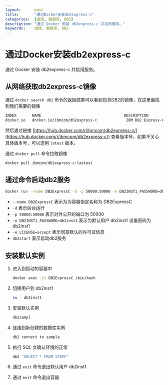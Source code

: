 ```yaml
---
layout:      post
title:       "通过Docker安装db2express-c"
categories:  [运维, 数据库, DB2]
description: "通过 Docker 安装 db2express-c 并启用服务。"
keywords:    运维, 数据库, DB2
---
```


# 通过Docker安装db2express-c

通过 Docker 安装 db2express-c 并启用服务。

## 从网络获取db2express-c镜像

通过 `docker search db2` 命令的返回结果可以看到包含DB2的镜像，在这里面找到我们需要的镜像

``` sh
INDEX       NAME                                     DESCRIPTION                                     STARS     OFFICIAL   AUTOMATED
docker.io   docker.io/ibmcom/db2express-c             IBM DB2 Express-C                              151 
```

然后通过链接 [https://hub.docker.com/r/ibmcom/db2express-c/](https://hub.docker.com/r/ibmcom/db2express-c/) 查看版本号，如果不关心具体版本号，可以选用 `latest` 版本。

通过 `docker pull` 命令拉取镜像

``` sh
docker pull ibmcom/db2express-c:lastest
```

## 通过命令启动db2服务

``` sh
docker run --name DB2ExpressC -d -p 50000:50000 -e DB2INST1_PASSWORD=db2inst1 -e LICENSE=accept  ibmcom/db2express-c:lastest db2start
```

+ `--name DB2ExpressC` 表示为为容器指定名称为 DB2ExpressC
+ `-d` 表示后台运行
+ `-p 50000:50000` 表示对外公开的端口为 50000
+ `-e DB2INST1_PASSWORD=db2inst1` 表示为默认用户 db2inst1 设置密码为 db2inst1
+ `-e LICENSE=accept` 表示同意默认的许可证信息
+ `db2start` 表示启动db2服务

## 安装默认实例

1. 进入到启动的容器中

    ``` sh
    docker exec -it DB2ExpressC /bin/bash
    ```

2. 切换用户到 db2inst1

    ``` sh
    su - db2inst1
    ```

3. 安装默认实例

    ``` sh
    db2sampl
    ```

4. 连接到新创建的数据库实例

    ``` sh
    db2 connect to sample
    ```

5. 执行 SQL 文确认环境的正常

    ``` sh
    db2 "SELECT * FROM STAFF"
    ```

6. 通过 `exit` 命令退出默认用户 db2inst1
7. 通过 `exit` 命令退出容器


